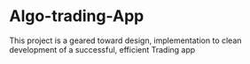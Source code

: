 # Algo-trading-App
This project is a geared toward design, implementation to clean development of a successful, efficient Trading app

